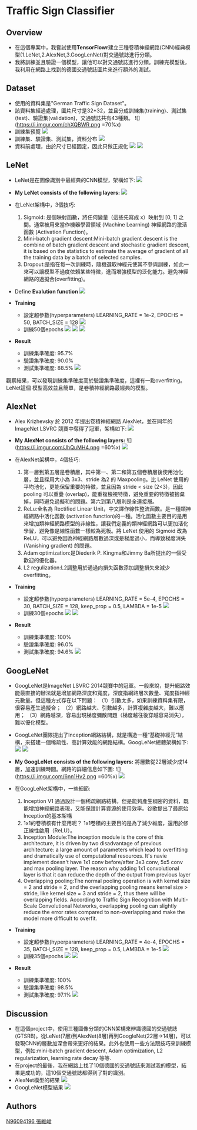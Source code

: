 # Traffic Sign Classifier
## Overview
* 在這個專案中，我嘗試使用**TensorFlowr**建立三種卷積神經網路(CNN)經典模型(1.LeNet,2.AlexNet,3.GoogLenNet)對交通號誌進行分類。
* 我將訓練並且驗證一個模型，讓他可以對交通號誌進行分類。訓練完模型後，我利用在網路上找到的德國交通號誌圖片來進行額外的測試。

## Dataset 
* 使用的資料集是"German Traffic Sign Dataset"。
* 該資料集經過處理，圖片尺寸是32*32，並且分成訓練集(training)、測試集(test)、驗證集(validation)，交通號誌共有43種類。
![](https://i.imgur.com/chXQBWR.png =70%x)
* 訓練集預覽
![](https://i.imgur.com/YrZUsFM.png)
* 訓練集、驗證集、測試集，資料分布
![](https://i.imgur.com/vVhLStW.png)
* 資料前處理，由於尺寸已經固定，因此只做正規化
![](https://i.imgur.com/C0REX2g.png)
![](https://i.imgur.com/807vAio.png)
## LeNet
* LeNet是在圖像識別中最經典的CNN模型，架構如下:
![](https://i.imgur.com/HgHWxDm.png)
* **My LeNet consists of the following layers:**
![](https://i.imgur.com/loW23JX.png)
* 在LeNet架構中，3個技巧:
    1. Sigmoid: 是個映射函數，將任何變量（這些先寫成 x）映射到 [0, 1] 之間。通常被用來當作機器學習領域 (Machine Learning) 神經網路的激活函數 (Activation Function)。
    2. Mini-batch gradient descent:Mini-batch gradient descent is the combine of batch gradient descent and stochastic gradient descent, it is based on the statistics to estimate the average of gradient of all the training data by a batch of selected samples.
    3. Dropout:是指在每一次訓練時，隨機選取神經元使其不參與訓練，如此一來可以讓模型不過度依賴某些特徵，進而增強模型的泛化能力。避免神經網路的過擬合(overfitting)。
* Define **Evalution function** 
![](https://i.imgur.com/hpZg2ZY.png)

* **Training**
    * 設定超參數(hyperparameters) LEARNING_RATE = 1e-2, EPOCHS = 50, BATCH_SIZE = 128
![](https://i.imgur.com/j7NVOpM.png)
    * 訓練50個epochs
    ![](https://i.imgur.com/bbo9fBH.png)
    ![](https://i.imgur.com/DBod6zg.png)
    ![](https://i.imgur.com/x17WcZJ.png)
* **Result**
    * 訓練集準確度: 95.7%
    * 驗證集準確度: 90.0%
    * 測試集準確度: 88.5%
    ![](https://i.imgur.com/aHyl52G.png)

觀察結果，可以發現訓練集準確度高於驗證集準確度，這裡有一點overfitting。LeNet這個
模型高效並且簡單，是卷積神經網路最經典的模型。 
## AlexNet
* Alex Krizhevsky 於 2012 年提出卷積神經網路 AlexNet，並在同年的 ImageNet LSVRC 競賽中奪得了冠軍，架構如下:
![](https://i.imgur.com/8PC1kw8.png)
* **My AlexNet consists of the following layers:**
![](https://i.imgur.com/JhQuMH4.png =60%x)
![](https://i.imgur.com/UnLF5Bg.png)


* 在AlexNet架構中，4個技巧:
    1. 第一層到第五層是卷積層，其中第一、第二和第五個卷積層後使用池化層，並且採用大小為 3x3、stride 為2 的 Maxpooling。比 LeNet 使用的平均池化，更能保留重要的特徵，並且因為 stride < size (2<3)，因此pooling 可以重疊 (overlap)，能重複檢視特徵，避免重要的特徵被捨棄掉，同時避免過擬和的問題。第六到第八層則是全連接層。
    2. ReLu:全名為 Rectified Linear Unit，中文譯作線性整流函數。是一種類神經網路中活化函數 (activation function)的一種。活化函數主要目的是用來增加類神經網路模型的非線性，讓我們定義的類神經網路可以更加活化學習，避免像是線性函數一樣較為死板。將 LeNet 使用的 Sigmoid 改為 ReLU，可以避免因為神經網路層數過深或是梯度過小，而導致梯度消失 (Vanishing gradient) 的問題。
    3. Adam optimization:是Diederik P. Kingma和Jimmy Ba所提出的一個受歡迎的優化器。
    4. L2 regulization:L2調整用於通過向損失函數添加調整損失來減少overfitting。
* **Training**
    * 設定超參數(hyperparameters) LEARNING_RATE = 5e-4, EPOCHS = 30, BATCH_SIZE = 128, keep_prop = 0.5, LAMBDA = 1e-5
    ![](https://i.imgur.com/08i9d4g.png)
    * 訓練30個epochs
    ![](https://i.imgur.com/vDwiZS8.png)
    ![](https://i.imgur.com/nXV2gq7.png)



* **Result**
    * 訓練集準確度: 100%
    * 驗證集準確度: 96.0%
    * 測試集準確度: 94.6%
    ![](https://i.imgur.com/qWDIXPT.png)
## GoogLeNet
* GoogLeNet是ImageNet LSVRC 2014競賽中的冠軍。一般來說，提升網路效能最直接的辦法就是增加網路深度和寬度，深度指網路層次數量、寬度指神經元數量。但這種方式存在以下問題： （1）引數太多，如果訓練資料集有限，很容易產生過擬合； （2）網路越大、引數越多，計算複雜度越大，難以應用； （3）網路越深，容易出現梯度彌散問題（梯度越往後穿越容易消失），難以優化模型。 
* GoogLeNet團隊提出了Inception網路結構，就是構造一種“基礎神經元”結構，來搭建一個稀疏性、高計算效能的網路結構。GoogLeNet總體架構如下:
![](https://i.imgur.com/QMgWgNn.png)
![](https://i.imgur.com/ZRnwSNL.png)
* **My GoogLeNet consists of the following layers:**
將層數從22層減少成14層，加速訓練時間。網路的詳細信息如下圖:
![](https://i.imgur.com/6nn1Hv2.png =60%x)
![](https://i.imgur.com/cGpHziG.png)
* 在GoogLeNet架構中，一些細節:
    1. Inception V1 通過設計一個稀疏網路結構，但是能夠產生稠密的資料，既能增加神經網路表現，又能保證計算資源的使用效率。谷歌提出了最原始Inception的基本架構
    2. 1x1的卷積核有什麼用呢？ 1x1卷積的主要目的是為了減少維度，還用於修正線性啟用（ReLU）。
    3. Inception Module:The inception module is the core of this architecture, it is driven by two disadvantage of previous architecture: a large amount of parameters which lead to overfitting and dramatically use of computational resources. It's navie implement doesn't have 1x1 conv before/after 3x3 conv, 5x5 conv and max pooling layer. The reason why adding 1x1 convolutional layer is that it can reduce the depth of the output from previous layer
    4. Overlapping pooling:The normal pooling operation is with kernel size = 2 and stride = 2, and the overlapping pooling means kernel size > stride, like kernel size = 3 and stride = 2, thus there will be overlapping fields. According to Traffic Sign Recognition with Multi-Scale Convolutional Networks, overlapping pooling can slightly reduce the error rates compared to non-overlapping and make the model more difficult to overfit.
* **Training**
    * 設定超參數(hyperparameters) LEARNING_RATE = 4e-4, EPOCHS = 35, BATCH_SIZE = 128, keep_prop = 0.5, LAMBDA = 1e-5
    ![](https://i.imgur.com/LyiopBl.png)
    * 訓練35個epochs
    ![](https://i.imgur.com/jMG4Am0.png)
    ![](https://i.imgur.com/4tVyX21.png)



* **Result**
    * 訓練集準確度: 100%
    * 驗證集準確度: 98.5%
    * 測試集準確度: 97.1%
    ![](https://i.imgur.com/5QRV0dE.png)

## Discussion
* 在這個project中，使用三種圖像分類的CNN架構來辨識德國的交通號誌(GTSRB)。從LeNet(7層)到AlexNet(8層)再到GoogleNet(22層->14層)，可以發現CNN的層數加深會帶來更好的結果。此外也使用一些方法跟技巧來訓練模型，例如:mini-batch gradient descent, Adam optimization, L2 regularization, learning rate decay 等等.
* 在project的最後，我在網路上找了10個德國的交通號誌來測試我的模型，結果是成功的，這10個交通號誌都得到了對的識別。
* AlexNet模型的結果
![](https://i.imgur.com/d4BHgqZ.png)
* GoogLeNet模型結果
![](https://i.imgur.com/O5fnR6L.png)










## Authors
[N96094196 張維峻](https://hackmd.io/@po6GeGxZSG-RrxfU2_EF0A/ByBaKElF_)